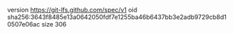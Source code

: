 version https://git-lfs.github.com/spec/v1
oid sha256:3643f8485e13a0642050fdf7e1255ba46b6437bb3e2adb9729cb8d10507e06ac
size 306
